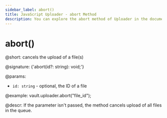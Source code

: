 ```yaml
---
sidebar_label: abort()
title: JavaScript Uploader - abort Method 
description: You can explore the abort method of Uploader in the documentation of the DHTMLX JavaScript UI library. Browse developer guides and API reference, try out code examples and live demos, and download a free 30-day evaluation version of DHTMLX Suite.
---
```


# abort()

@short: cancels the upload of a file(s)

@signature: {'abort(id?: string): void;'}

@params:
- `id: string` - optional, the ID of a file

@example:
vault.uploader.abort("file_id");

@descr:
If the parameter isn't passed, the method cancels upload of all files in the queue.
